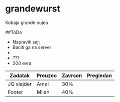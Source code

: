 grandewurst
===========

Kobaja grande oujea

##ToDo

* Napraviti sajt
* Baciti ga na server
*
* ???
* 200 evra

|Zadatak|Preuzeo|Zavrsen|Pregledan|
|-------|-------|------|---------|
|JQ slajder|Amel|30%||
|Footer|Milan|40%||

